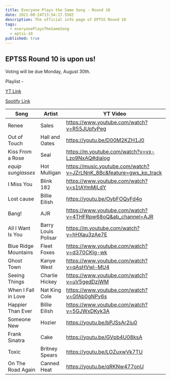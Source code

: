 ```yaml
---
title: Everyone Plays the Same Song - Round 10
date: 2021-08-24T13:54:17.550Z
description: The official info page of EPTSS Round 10
tags:
  - everyonePlaysTheSameSong
  - eptss-10
published: true
---
```

## EPTSS Round 10 is upon us!

Voting will be due Monday, August 30th. 

Playlist - 

[YT Link](https://www.youtube.com/watch?v=R55JUpfyPeg&list=PLDkm3cHHN23ETQ-kgbvp1mvJPfoL1xSDG)

[Spotify Link ](https://open.spotify.com/playlist/7KA3i9CXsOhJ6DGNlZ8Vlr?si=1f52ad2a22a94fd1)

| Song                 | Artist              | YT Video                                                           |
| -------------------- | ------------------- | ------------------------------------------------------------------ |
| Renee                | Sales               | https://www.youtube.com/watch?v=R55JUpfyPeg                        |
| Out of Touch         | Hall and Oates      | https://youtu.be/D00M2KZH1J0                                       |
| Kiss From a Rose     | Seal                | https://m.youtube.com/watch?v=vx-Lzo9NxAQ#dialog                   |
| *equip sunglasses*   | Hot Mulligan        | https://music.youtube.com/watch?v=JZrLNnK_8Bc&feature=gws_kp_track |
| I Miss You           | Blink 182           | https://www.youtube.com/watch?v=s1tAYmMjLdY                        |
| Lost cause           | Billie Eilish       | https://youtu.be/OybFOQyFd4o                                       |
| Bang!                | AJR                 | https://www.youtube.com/watch?v=4THFRpw68oQ&ab_channel=AJR         |
| All I Want Is You    | Barry Louis Polisar | https://m.youtube.com/watch?v=hHXau3zAe7E                          |
| Blue Ridge Mountains | Fleet Foxes         | https://www.youtube.com/watch?v=d370CKlg-wk                        |
| Ghost Town           | Kanye West          | https://www.youtube.com/watch?v=qAsHVwl-MU4                        |
| Seeing Things        | Charlie Hickey      | https://www.youtube.com/watch?v=uV5gedDzjWM                        |
| When I Fall in Love  | Nat King Cole       | https://www.youtube.com/watch?v=GfAb0gNPy6s                        |
| Happier Than Ever    | Billie Eilish       | https://www.youtube.com/watch?v=5GJWxDKyk3A                        |
| Someone New          | Hozier              | https://youtu.be/bPJSsAr2iu0                                       |
| Frank Sinatra        | Cake                | https://youtu.be/GVpb4U08ksA                                       |
| Toxic                | Britney Spears      | https://youtu.be/LOZuxwVk7TU                                       |
| On The Road Again    | Canned Heat         | https://youtu.be/qRKNw477onU                                       |